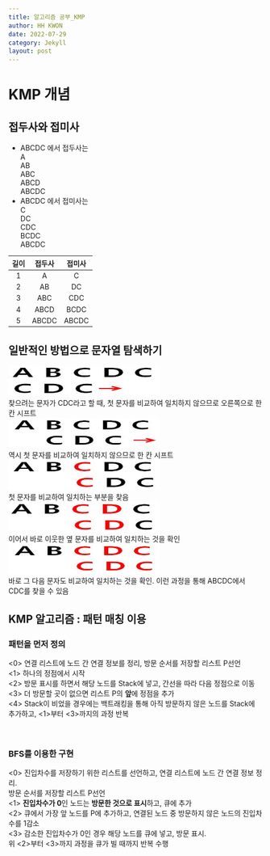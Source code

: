 ```yaml
---
title: 알고리즘 공부_KMP
author: HH KWON
date: 2022-07-29
category: Jekyll
layout: post
---
```


# KMP 개념

## 접두사와 접미사
 - ABCDC 에서 접두사는<br> A<br> AB<br> ABC<br> ABCD<br> ABCDC
 - ABCDC 에서 접미사는<br> C<br> DC<br> CDC<br> BCDC<br> ABCDC<br>

|길이  |접두사  |접미사  |
|:---:|:-----:|:-----:|
|1    |A      |C      |
|2    |AB     |DC     |
|3    |ABC    |CDC    |
|4    |ABCD   |BCDC   |
|5    |ABCDC  |ABCDC  |

## 일반적인 방법으로 문자열 탐색하기
<img src="../gitbook/images/kmp_1.JPG" width="300" height="60"><br>
찾으려는 문자가 CDC라고 할 때, 첫 문자를 비교하여 일치하지 않으므로 오른쪽으로 한 칸 시프트<br>
<img src="../gitbook/images/kmp_2.JPG" width="300" height="60"><br>
역시 첫 문자를 비교하여 일치하지 않으므로 한 칸 시프트<br>
<img src="../gitbook/images/kmp_3.JPG" width="300" height="60"><br>
첫 문자를 비교하여 일치하는 부분을 찾음<br>
<img src="../gitbook/images/kmp_4.JPG" width="300" height="60"><br>
이어서 바로 이웃한 옆 문자를 비교하여 일치하는 것을 확인<br>
<img src="../gitbook/images/kmp_5.JPG" width="300" height="60"><br>
바로 그 다음 문자도 비교하여 일치하는 것을 확인. 이런 과정을 통해 ABCDC에서 CDC를 찾을 수 있음<br>
   
## KMP 알고리즘 : 패턴 매칭 이용
### 패턴을 먼저 정의
<0> 연결 리스트에 노드 간 연결 정보를 정리, 방문 순서를 저장할 리스트 P선언<br>
<1> 하나의 정점에서 시작<br>
<2> 방문 표시를 하면서 해당 노드를 Stack에 넣고, 간선을 따라 다음 정점으로 이동<br>
<3> 더 방문할 곳이 없으면 리스트 P의 **앞**에 정점을 추가<br>
<4> Stack이 비었을 경우에는 백트래킹을 통해 아직 방문하지 않은 노드를 Stack에 추가하고, <1>부터 <3>까지의 과정 반복<br><br><br>
### BFS를 이용한 구현
<0> 진입차수를 저장하기 위한 리스트를 선언하고, 연결 리스트에 노드 간 연결 정보 정리.<br>방문 순서를 저장할 리스트 P선언<br>
<1> **진입차수가 0**인 노드는 **방문한 것으로 표시**하고, 큐에 추가<br>
<2> 큐에서 가장 앞 노드를 P에 추가하고, 연결된 노드 중 방문하지 않은 노드의 진입차수를 1감소<br>
<3> 감소한 진입차수가 0인 경우 해당 노드를 큐에 넣고, 방문 표시.<br>위 <2>부터 <3>까지 과정을 큐가 빌 때까지 반복 수행<br><br>
